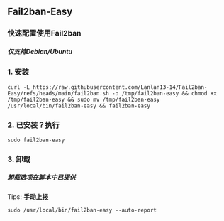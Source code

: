 ## Fail2ban-Easy
### 快速配置使用Fail2ban
##### 仅支持Debian/Ubuntu
### 1. 安装
```
curl -L https://raw.githubusercontent.com/Lanlan13-14/Fail2ban-Easy/refs/heads/main/fail2ban.sh -o /tmp/fail2ban-easy && chmod +x /tmp/fail2ban-easy && sudo mv /tmp/fail2ban-easy /usr/local/bin/fail2ban-easy && fail2ban-easy
```
### 2. 已安装？执行
```
sudo fail2ban-easy
```
### 3. 卸载
##### 卸载选项在脚本中已提供

Tips:
**手动上报**
```
sudo /usr/local/bin/fail2ban-easy --auto-report
```